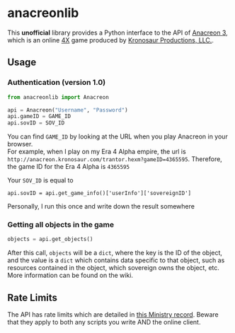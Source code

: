 # anacreonlib

This **unofficial** library provides a Python interface to the API of [Anacreon 3](https://anacreon.kronosaur.com), which is an online [4X](https://en.wikipedia.org/wiki/4X) game produced by [Kronosaur Productions, LLC.](http://kronosaur.com/).

## Usage


### Authentication (version 1.0)

```python
from anacreonlib import Anacreon

api = Anacreon("Username", "Password")
api.gameID = GAME_ID
api.sovID = SOV_ID
```

You can find `GAME_ID` by looking at the URL when you play Anacreon in your browser.  
For example, when I play on my Era 4 Alpha empire, the url is `http://anacreon.kronosaur.com/trantor.hexm?gameID=4365595`. Therefore, the 
game ID for the Era 4 Alpha is `4365595`

Your `SOV_ID` is equal to 

```
api.sovID = api.get_game_info()['userInfo']['sovereignID']
```

Personally, I run this once and write down the result somewhere

### Getting all objects in the game

```python
objects = api.get_objects()
```

After this call, `objects` will be a `dict`, where the key is the ID of the object, and the value is a `dict` which 
contains data specific to that object, such as resources contained in the object, which sovereign owns the object, etc. More information can be found on the wiki. 


## Rate Limits

The API has rate limits which are detailed in [this Ministry record](https://ministry.kronosaur.com/record.hexm?id=79981). Beware that they apply to both any scripts you write AND the online client.
